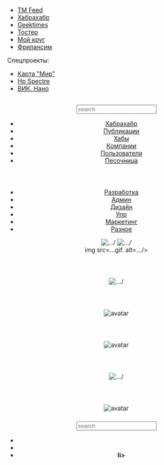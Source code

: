 <!DOCTYPE html>
<html lang=ru>
<head>
      <meta></meta>
      <title></title>
      </head>
      <body>
      <aside>
        <ul>
            <li><a href="#">TM Feed</a>
            <li><a href="#">Хабрахабр</a>
            <li><a href="#">Geektimes</a>
            <li><a href="#">Тостер</a>
            <li><a href="#">Мой круг</a>
            <li><a href="#">Фрилансим</a>
       </ul>
        <span>Спецпроекты:</span>
        <ul>
            <li><a href="#">Карта "Мир"</a>
            <li><a href="#">Нр Spectre </a>
            <li><a href="#">ВИК. Нано </a>
        </ul>
    </aside>
        <header>
        <section>
           <h1></h1>
                <form action="#">
                    <input type=text name=search placeholder=search>
                </form>
                <nav>
                    <ul>
                        <li><a href="#">Хабрахабр</a>
                        <li><a href="#">Публикации</a>
                        <li><a href="#">Хабы</a>
                        <li><a href="#">Компании</a>
                        <li><a href="#">Пользователи</a>
                        <li><a href="#">Песочница</a>
                     </ul>
               </nav>  
               </section>
    <article>
            <header>
                <time></time>
            </header>
        <section>
                <!-- MAIN TOPIC CONTENT -->
            <body>
            <p>
            <h1></h1>
            </section>
            </p>
        <article></article>
     <small></small>
     <aside>
     <h1></h1>
     <aside>
      <nav>
      <ul>
      <li><a href="#">Разработка</a>
      <li><a href="#">Админ</a>
      <li><a href="#">Дизайн</a>
      <li><a href="#">Упр</a>
      <li><a href="#">Маркетинг</a>
      <li><a href="#">Разное</a>
      </ul>
      </nav>
      </aside>
<aside>      
      <img scr=...gif. alt=.../>
      <cite>
      <img scr=...gif. alt=.../>
      <cite>
 </aside>
 <aside>     
      img src=...gif. alt=.../>
 </aside>
 <section>
       <header>
                <time></time>
            </header>
        <section>
                <!-- MAIN TOPIC CONTENT -->
                <img src=...gif. alt=.../>
                <body>
                <p>
                <h1></h1>
         </section>
            </p>
        <article></article>
     <small></small>          
<section>
       <header>
                <time></time>
            </header>
        <body>
        <section>
                <!-- MAIN TOPIC CONTENT -->
                <picture>
                    <source srcset="avatar.png" media="(min-width: 600px)">
                    <img src="avatar.png" alt=avatar>
                </picture>
                <body>
                <p>
                <h1></h1>
         </section>
            </p>
        <article></article>
     <small></small>          
<section>
       <header>
                <time></time>
            </header>
        <section>
                <!-- MAIN TOPIC CONTENT -->
<body>
                <p>
                <h1></h1>
         </section>
            </p>
<picture>
                    <source srcset="avatar.png"="(min-width: 600px)">
                    <img src="avatar.png" alt=avatar>
                </picture>
<section>
       <header>
                <time></time>
            </header>
        <section>
                <!-- MAIN TOPIC CONTENT -->
        <p>
        <time datetime=22 октября с 15.00 по 17.30></time>
         </p>
         </section>
         <article></article>
         <small></small>
         <figure></figure>
          <section>
       <header>
                <time></time>
            </header>
        <section>
                <!-- MAIN TOPIC CONTENT -->
                <img src=...gif. alt=.../>
                <body>
                <p>
                <h1></h1>
         </section>
            </p>
        <article></article>
     <small></small>  
      <article>
            <header>
                <time></time>
            </header>
        <section>
                <!-- MAIN TOPIC CONTENT -->
            <body>
            <p>
            <h1></h1>
            </section>
            </p>
        <article></article>
     <small></small>
     <section>
       <header>
                <time></time>
            </header>
        <section>
                <!-- MAIN TOPIC CONTENT -->
<body>
                <p>
                <h1></h1>
         </section>
            </p>
<picture>
                    <source srcset="avatar.png"="(min-width: 600px)">
                    <img src="avatar.png" alt=avatar>
                </picture>
                <header>
        <section>
           <h1></h1>
                <form action="#">
                    <input type=text name=search placeholder=search>
                </form>
                <nav>
                    <ul>
                    <b><b/>
                        <li><a href=заказы для фрилансера></a>
                        <li><a href=адаптации и настройки></a>
                        <li><a href=сайт на World Pr></a>
                        li><a href=правки кода></a>
 <header>
                <time></time>
            </header>
        <section>
                <!-- MAIN TOPIC CONTENT -->
            <body>
            <p>
            <h1></h1>
            </section>
            </p>
            <figure></figure>
        <article></article>
     <small></small>
